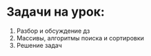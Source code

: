 # Задачи на урок:
1. Разбор и обсуждение дз
2. Массивы, алгоритмы поиска и сортировки
3. Решение задач

